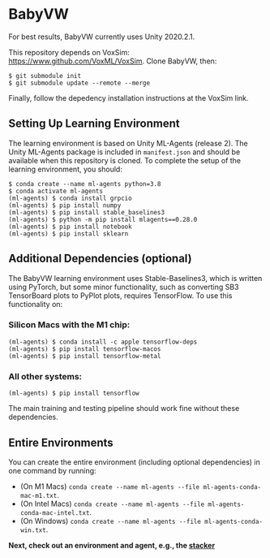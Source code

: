# BabyVW

For best results, BabyVW currently uses Unity 2020.2.1.

This repository depends on VoxSim: https://www.github.com/VoxML/VoxSim.  Clone BabyVW, then:

```
$ git submodule init
$ git submodule update --remote --merge
```

Finally, follow the depedency installation instructions at the VoxSim link.

## Setting Up Learning Environment

The learning environment is based on Unity ML-Agents (release 2). The Unity ML-Agents package is included in `manifest.json` and should be available when this repository is cloned.  To complete the setup of the learning environment, you should:

```
$ conda create --name ml-agents python=3.8
$ conda activate ml-agents
(ml-agents) $ conda install grpcio
(ml-agents) $ pip install numpy
(ml-agents) $ pip install stable_baselines3
(ml-agents) $ python -m pip install mlagents==0.28.0
(ml-agents) $ pip install notebook
(ml-agents) $ pip install sklearn
```

## Additional Dependencies (optional)

The BabyVW learning environment uses Stable-Baselines3, which is written using PyTorch, but some minor functionality, such as converting SB3 TensorBoard plots to PyPlot plots, requires TensorFlow. To use this functionality on:

### Silicon Macs with the M1 chip:
```
(ml-agents) $ conda install -c apple tensorflow-deps
(ml-agents) $ pip install tensorflow-macos
(ml-agents) $ pip install tensorflow-metal
```

### All other systems:
```
(ml-agents) $ pip install tensorflow
```

The main training and testing pipeline should work fine without these dependencies.

## Entire Environments

You can create the entire environment (including optional dependencies) in one command by running:

* (On M1 Macs) `conda create --name ml-agents --file ml-agents-conda-mac-m1.txt`.
* (On Intel Macs) `conda create --name ml-agents --file ml-agents-conda-mac-intel.txt`.
* (On Windows) `conda create --name ml-agents --file ml-agents-conda-win.txt`.

**Next, check out an environment and agent, e.g., the [stacker](https://github.com/VoxML/BabyVW/blob/master/Stacker-Agent.md)**
